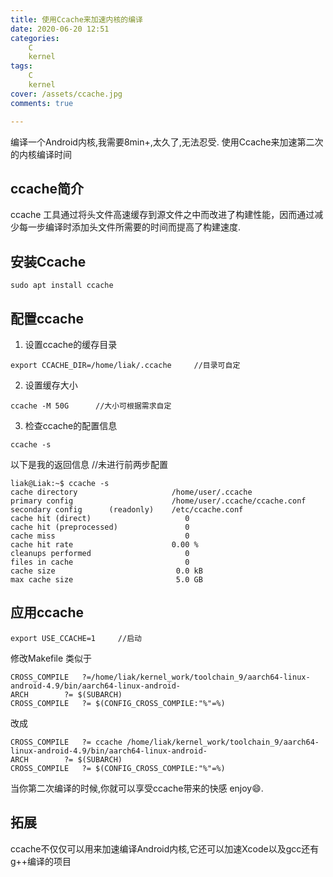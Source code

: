 ```yaml
---
title: 使用Ccache来加速内核的编译
date: 2020-06-20 12:51
categories:
    C
    kernel
tags:
    C
    kernel
cover: /assets/ccache.jpg
comments: true

---
```


编译一个Android内核,我需要8min+,太久了,无法忍受.
使用Ccache来加速第二次的内核编译时间

## ccache简介
ccache 工具通过将头文件高速缓存到源文件之中而改进了构建性能，因而通过减少每一步编译时添加头文件所需要的时间而提高了构建速度.

## 安装Ccache
```
sudo apt install ccache
```

## 配置ccache
1. 设置ccache的缓存目录
```
export CCACHE_DIR=/home/liak/.ccache     //目录可自定
```

2. 设置缓存大小
```
ccache -M 50G      //大小可根据需求自定
```

3. 检查ccache的配置信息
```
ccache -s
```

以下是我的返回信息      //未进行前两步配置
```
liak@Liak:~$ ccache -s
cache directory                     /home/user/.ccache
primary config                      /home/user/.ccache/ccache.conf
secondary config      (readonly)    /etc/ccache.conf
cache hit (direct)                     0
cache hit (preprocessed)               0
cache miss                             0
cache hit rate                      0.00 %
cleanups performed                     0
files in cache                         0
cache size                           0.0 kB
max cache size                       5.0 GB
```

## 应用ccache
```
export USE_CCACHE=1     //启动
```

修改Makefile
类似于
```
CROSS_COMPILE   ?=/home/liak/kernel_work/toolchain_9/aarch64-linux-android-4.9/bin/aarch64-linux-android-
ARCH		?= $(SUBARCH)
CROSS_COMPILE	?= $(CONFIG_CROSS_COMPILE:"%"=%)
```
改成
```
CROSS_COMPILE   ?= ccache /home/liak/kernel_work/toolchain_9/aarch64-linux-android-4.9/bin/aarch64-linux-android-
ARCH		?= $(SUBARCH)
CROSS_COMPILE	?= $(CONFIG_CROSS_COMPILE:"%"=%)
```

当你第二次编译的时候,你就可以享受ccache带来的快感
enjoy:smile:.

## 拓展
ccache不仅仅可以用来加速编译Android内核,它还可以加速Xcode以及gcc还有g++编译的项目
